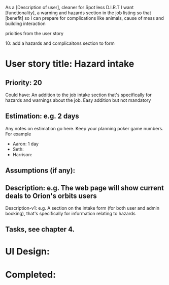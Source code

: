 As a [Description of user], cleaner for Spot less D.I.R.T
I want [functionality], a warning and hazards section in the job listing
so that [benefit] so I can prepare for complications like animals, cause of mess and building interaction 

prioities from the user story

10: add a hazards and complicaitons section to form

# User story title: Hazard intake

## Priority: 20
Could have:
An addition to the job intake section that's specifically for hazards and warnings about the job. Easy addition but not mandatory


## Estimation: e.g. 2 days
Any notes on estimation go here. Keep your planning poker game numbers. For example
* Aaron: 1 day
* Seth:
* Harrison:


## Assumptions (if any):

## Description: e.g. The web page will show current deals to Orion's orbits users

Description-v1: e.g. A section on the intake form (for both user and admin booking), that's specifically for information relating to hazards

## Tasks, see chapter 4.



# UI Design:


# Completed: